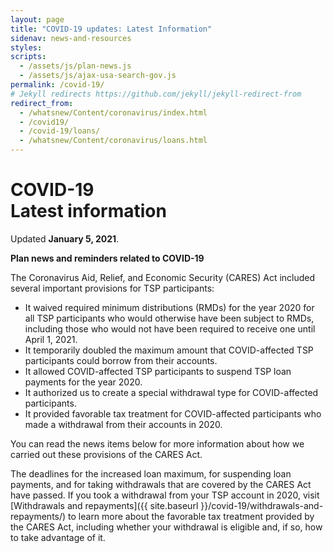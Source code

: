 ```yaml
---
layout: page
title: "COVID-19 updates: Latest Information"
sidenav: news-and-resources
styles:
scripts:
  - /assets/js/plan-news.js
  - /assets/js/ajax-usa-search-gov.js
permalink: /covid-19/
# Jekyll redirects https://github.com/jekyll/jekyll-redirect-from
redirect_from:
  - /whatsnew/Content/coronavirus/index.html
  - /covid19/
  - /covid-19/loans/
  - /whatsnew/Content/coronavirus/loans.html
---
```


<h1><div class="nav-header">COVID-19</div>Latest information</h1>

Updated **January 5, 2021**.

**Plan news and reminders related to <span class="nobr">COVID-19</span>**

The Coronavirus Aid, Relief, and Economic Security (CARES) Act included several important provisions for TSP participants:

- It waived required minimum distributions (RMDs) for the year 2020 for all TSP participants who would otherwise have been subject to RMDs, including those who would not have been required to receive one until April 1, 2021.
- It temporarily doubled the maximum amount that COVID-affected TSP participants could borrow from their accounts.
- It allowed COVID-affected TSP participants to suspend TSP loan payments for the year 2020.
- It authorized us to create a special withdrawal type for COVID-affected participants.
- It provided favorable tax treatment for COVID-affected participants who made a withdrawal from their accounts in 2020.

You can read the news items below for more information about how we carried out these provisions of the CARES Act.

The deadlines for the increased loan maximum, for suspending loan payments, and for taking withdrawals that are covered by the CARES Act have passed. If you took a withdrawal from your TSP account in 2020, visit [Withdrawals and repayments]({{ site.baseurl }}/covid-19/withdrawals-and-repayments/) to learn more about the favorable tax treatment provided by the CARES Act, including whether your withdrawal is eligible and, if so, how to take advantage of it.

